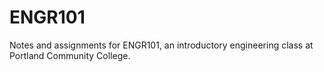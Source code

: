 # ENGR101
Notes and assignments for ENGR101, an introductory engineering class at Portland Community College.
